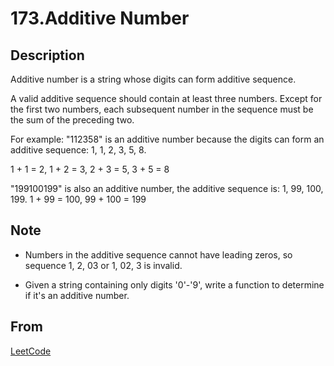 # 173.Additive Number

## Description

Additive number is a string whose digits can form additive sequence.

A valid additive sequence should contain at least three numbers. Except for the first two numbers, each subsequent number in the sequence must be the sum of the preceding two.

For example:
"112358" is an additive number because the digits can form an additive sequence: 1, 1, 2, 3, 5, 8.

1 + 1 = 2, 1 + 2 = 3, 2 + 3 = 5, 3 + 5 = 8

"199100199" is also an additive number, the additive sequence is: 1, 99, 100, 199.
1 + 99 = 100, 99 + 100 = 199

## Note

* Numbers in the additive sequence cannot have leading zeros, so sequence 1, 2, 03 or 1, 02, 3 is invalid.

* Given a string containing only digits '0'-'9', write a function to determine if it's an additive number.

## From

[LeetCode](https://leetcode.com/problems/additive-number)
